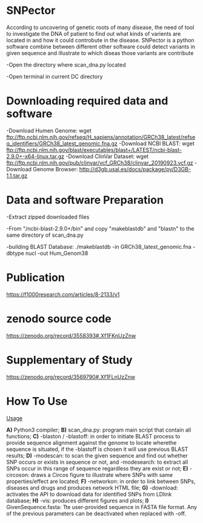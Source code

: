 # SNPector
According to uncovering of genetic roots of many disease, the need of tool to investigate the DNA of patient to find out what
kinds of varients are located in and how it could controbute in the disease. SNPector is a python software combine
between different other software could detect variants in given sequence and illustrate to which diseas those variants are
contribute




-Open the directory where scan_dna.py located

-Open terminal in current DC directory


# Downloading required data and software
-Download Humen Genome: wget ftp://ftp.ncbi.nlm.nih.gov/refseq/H_sapiens/annotation/GRCh38_latest/refseq_identifiers/GRCh38_latest_genomic.fna.gz
-Download NCBI BLAST: wget ftp://ftp.ncbi.nlm.nih.gov/blast/executables/blast+/LATEST/ncbi-blast-2.9.0+-x64-linux.tar.gz
-Download ClinVar Dataset: wget ftp://ftp.ncbi.nlm.nih.gov/pub/clinvar/vcf_GRCh38/clinvar_20190923.vcf.gz
-Download Genome Browser: http://d3gb.usal.es/docs/package/py/D3GB-1.1.tar.gz


# Data and software Preparation
-Extract zipped downloaded files

-From "/ncbi-blast-2.9.0+/bin" and copy "makeblastdb" and "blastn" to the same directory of scan_dna.py

-building BLAST Database: ./makeblastdb -in GRCh38_latest_genomic.fna -dbtype nucl -out Hum_Genom38


# Publication
https://f1000research.com/articles/8-2133/v1

# zenodo source code
https://zenodo.org/record/3558393#.Xf1FKnUzZnw

# Supplementary of Study
https://zenodo.org/record/3569790#.Xf1FLnUzZnw



# How To Use
[Usage](https://raw.githubusercontent.com/peterhabib/SNPector/master/Updated_Figure(2).jpg)

**A)** Python3 compiler; 
**B)** scan_dna.py: program main script that contain all functions; 
**C)** -blaston / -blastoff: in order to initiate BLAST process to provide sequence alignment against the genome to locate 
wherethe sequence is situated, if the -blastoff is chosen it will use previous BLAST results; 
**D)** -modescan: to scan the given sequence and find out whether SNP occurs or exists in sequence or not, and -modesearch:
to extract all SNPs occur in this range of sequence regardless they are exist or not; 
**E)** -circoson: draws a Circos figure to illustrate where SNPs with same properties/effect are located; 
**F)** -networkon: in order to link between SNPs, diseases and drugs and produces network HTML file; 
**G)** -download: activates the API to download data for identified SNPs from LDlink database; 
**H)** -vis: produces different figures and plots; 
**I)**  GivenSequence.fasta: Tte user-provided sequence in FASTA file format. Any of the previous parameters can be
deactivated when replaced with -off.
